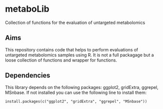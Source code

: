 # metaboLib
Collection of functions for the evaluation of untargeted metabolomics

## Aims
This repository contains code that helps to perform evaluations of untargeted metabolomics samples using R. It is not a full packagage but a loose collection of functions and wrapper for functions.

## Dependencies
This library depends on the following packages: ggplot2, gridExtra, ggrepel, MSnbase.
If not installed you can use the following line to install them:

	install.packages(c("ggplot2", "gridExtra", "ggrepel", "MSnbase"))
